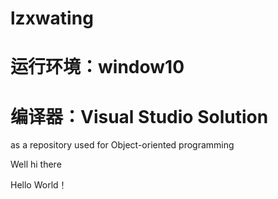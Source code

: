 # lzxwating 
# 运行环境：window10 
# 编译器：Visual Studio Solution
as a repository used for Object-oriented programming

Well hi there

Hello World！